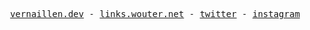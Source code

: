 <p align="center">
    <samp>
        <a href="https://www.vernaillen.dev">vernaillen.dev</a> -
        <a href="https://links.wouter.net">links.wouter.net</a> -
        <a href="https://twitter.com/vernaillen">twitter</a> -
        <a href="https://instagram.com/woutervernaillen">instagram</a>
    </samp>
</p>
